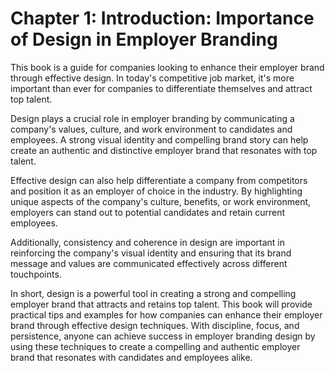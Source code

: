 Chapter 1: Introduction: Importance of Design in Employer Branding
==================================================================

This book is a guide for companies looking to enhance their employer brand through effective design. In today's competitive job market, it's more important than ever for companies to differentiate themselves and attract top talent.

Design plays a crucial role in employer branding by communicating a company's values, culture, and work environment to candidates and employees. A strong visual identity and compelling brand story can help create an authentic and distinctive employer brand that resonates with top talent.

Effective design can also help differentiate a company from competitors and position it as an employer of choice in the industry. By highlighting unique aspects of the company's culture, benefits, or work environment, employers can stand out to potential candidates and retain current employees.

Additionally, consistency and coherence in design are important in reinforcing the company's visual identity and ensuring that its brand message and values are communicated effectively across different touchpoints.

In short, design is a powerful tool in creating a strong and compelling employer brand that attracts and retains top talent. This book will provide practical tips and examples for how companies can enhance their employer brand through effective design techniques. With discipline, focus, and persistence, anyone can achieve success in employer branding design by using these techniques to create a compelling and authentic employer brand that resonates with candidates and employees alike.


